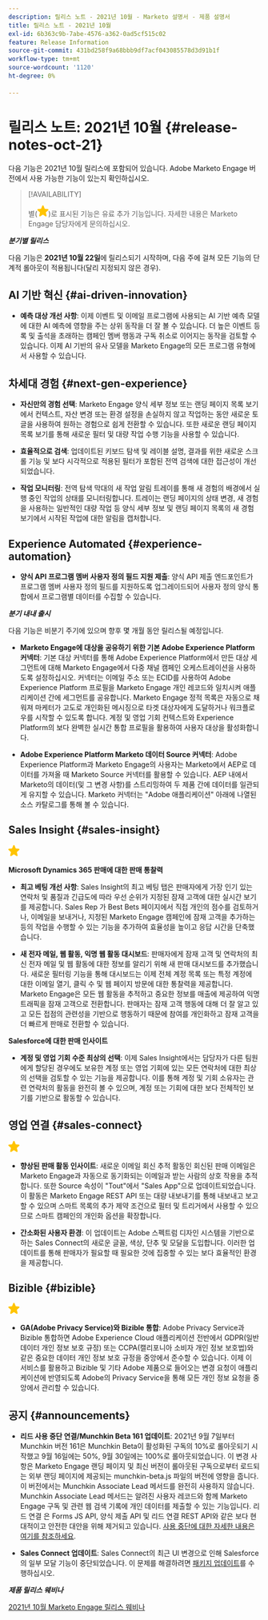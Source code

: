 ```yaml
---
description: 릴리스 노트 - 2021년 10월 - Marketo 설명서 - 제품 설명서
title: 릴리스 노트 - 2021년 10월
exl-id: 6b363c9b-7abe-4576-a362-0ad5cf515c02
feature: Release Information
source-git-commit: 431bd258f9a68bbb9df7acf043085578d3d91b1f
workflow-type: tm+mt
source-wordcount: '1120'
ht-degree: 0%

---
```


# 릴리스 노트: 2021년 10월 {#release-notes-oct-21}

다음 기능은 2021년 10월 릴리스에 포함되어 있습니다. Adobe Marketo Engage 버전에서 사용 가능한 기능이 있는지 확인하십시오.

>[!AVAILABILITY]
>
>별(![](assets/yellow-star.png))로 표시된 기능은 유료 추가 기능입니다. 자세한 내용은 Marketo Engage 담당자에게 문의하십시오.

**_분기별 릴리스_**

다음 기능은 **2021년 10월 22일**&#x200B;에 릴리스되기 시작하며, 다음 주에 걸쳐 모든 기능의 단계적 롤아웃이 적용됩니다(달리 지정되지 않은 경우).

## AI 기반 혁신 {#ai-driven-innovation}

* **예측 대상 개선 사항**: 이제 이벤트 및 이메일 프로그램에 사용되는 AI 기반 예측 모델에 대한 AI 예측에 영향을 주는 상위 동작을 더 잘 볼 수 있습니다. 더 높은 이벤트 등록 및 출석을 초래하는 캠페인 멤버 행동과 구독 취소로 이어지는 동작을 검토할 수 있습니다. 이제 AI 기반의 유사 모델을 Marketo Engage의 모든 프로그램 유형에서 사용할 수 있습니다.

## 차세대 경험 {#next-gen-experience}

* **자신만의 경험 선택**: Marketo Engage 양식 세부 정보 또는 랜딩 페이지 목록 보기에서 컨텍스트, 자산 변경 또는 환경 설정을 손실하지 않고 작업하는 동안 새로운 토글을 사용하여 원하는 경험으로 쉽게 전환할 수 있습니다. 또한 새로운 랜딩 페이지 목록 보기를 통해 새로운 필터 및 대량 작업 수행 기능을 사용할 수 있습니다.

* **효율적으로 검색**: 업데이트된 키보드 탐색 및 레이블 설명, 결과를 위한 새로운 스크롤 기능 및 보다 시각적으로 적용된 필터가 포함된 전역 검색에 대한 접근성이 개선되었습니다.

* **작업 모니터링**: 전역 탐색 막대의 새 작업 알림 트레이를 통해 새 경험의 배경에서 실행 중인 작업의 상태를 모니터링합니다. 트레이는 랜딩 페이지의 상태 변경, 새 경험을 사용하는 일반적인 대량 작업 등 양식 세부 정보 및 랜딩 페이지 목록의 새 경험 보기에서 시작된 작업에 대한 알림을 캡처합니다.

## Experience Automated {#experience-automation}

* **양식 API 프로그램 멤버 사용자 정의 필드 지원 제출**: 양식 API 제출 엔드포인트가 프로그램 멤버 사용자 정의 필드를 지원하도록 업그레이드되어 사용자 정의 양식 통합에서 프로그램별 데이터를 수집할 수 있습니다.

**_분기 내내 출시_**

다음 기능은 비분기 주기에 있으며 향후 몇 개월 동안 릴리스될 예정입니다.

* **Marketo Engage에 대상을 공유하기 위한 기본 Adobe Experience Platform 커넥터**: 기본 대상 커넥터를 통해 Adobe Experience Platform에서 만든 대상 세그먼트에 대해 Marketo Engage에서 다중 채널 캠페인 오케스트레이션을 사용하도록 설정하십시오. 커넥터는 이메일 주소 또는 ECID를 사용하여 Adobe Experience Platform 프로필을 Marketo Engage 개인 레코드와 일치시켜 애플리케이션 간에 세그먼트를 공유합니다. Marketo Engage 정적 목록은 자동으로 채워져 마케터가 고도로 개인화된 메시징으로 타겟 대상자에게 도달하거나 워크플로우를 시작할 수 있도록 합니다. 계정 및 영업 기회 컨텍스트와 Experience Platform의 보다 완벽한 실시간 통합 프로필을 활용하여 사용자 대상을 활성화합니다.

* **Adobe Experience Platform Marketo 데이터 Source 커넥터**: Adobe Experience Platform과 Marketo Engage의 사용자는 Marketo에서 AEP로 데이터를 가져올 때 Marketo Source 커넥터를 활용할 수 있습니다. AEP 내에서 Marketo의 데이터(및 그 변경 사항)를 스트리밍하여 두 제품 간에 데이터를 일관되게 유지할 수 있습니다. Marketo 커넥터는 &quot;Adobe 애플리케이션&quot; 아래에 나열된 소스 카탈로그를 통해 볼 수 있습니다.

## Sales Insight {#sales-insight}

![(별)](assets/yellow-star.png)

**Microsoft Dynamics 365 판매에 대한 판매 통찰력**

* **최고 베팅 개선 사항**: Sales Insight의 최고 베팅 탭은 판매자에게 가장 인기 있는 연락처 및 품질과 긴급도에 따라 우선 순위가 지정된 잠재 고객에 대한 실시간 보기를 제공합니다. Sales Rep 가 Best Bets 페이지에서 직접 개인의 점수를 검토하거나, 이메일을 보내거나, 지정된 Marketo Engage 캠페인에 잠재 고객을 추가하는 등의 작업을 수행할 수 있는 기능을 추가하여 효율성을 높이고 응답 시간을 단축했습니다.

* **새 전자 메일, 웹 활동, 익명 웹 활동 대시보드**: 판매자에게 잠재 고객 및 연락처의 최신 전자 메일 및 웹 활동에 대한 정보를 알리기 위해 새 판매 대시보드를 추가했습니다. 새로운 필터링 기능을 통해 대시보드는 이제 전체 계정 목록 또는 특정 계정에 대한 이메일 열기, 클릭 수 및 웹 페이지 방문에 대한 통찰력을 제공합니다. Marketo Engage은 모든 웹 활동을 추적하고 중요한 정보를 매출에 제공하여 익명 트래픽을 잠재 고객으로 전환합니다. 판매자는 잠재 고객 행동에 대해 더 잘 알고 있고 모든 접점의 관련성을 기반으로 행동하기 때문에 참여를 개인화하고 잠재 고객을 더 빠르게 판매로 전환할 수 있습니다.

**Salesforce에 대한 판매 인사이트**

* **계정 및 영업 기회 수준 최상의 선택**: 이제 Sales Insight에서는 담당자가 다른 팀원에게 할당된 경우에도 보유한 계정 또는 영업 기회에 있는 모든 연락처에 대한 최상의 선택을 검토할 수 있는 기능을 제공합니다. 이를 통해 계정 및 기회 소유자는 관련 연락처의 활동을 완전히 볼 수 있으며, 계정 또는 기회에 대한 보다 전체적인 보기를 기반으로 활동할 수 있습니다.

## 영업 연결 {#sales-connect}

![(별)](assets/yellow-star.png)

* **향상된 판매 활동 인사이트**: 새로운 이메일 회신 추적 활동인 회신된 판매 이메일은 Marketo Engage과 자동으로 동기화되는 이메일과 받는 사람의 상호 작용을 추적합니다. 또한 Source 속성이 &quot;Tout&quot;에서 &quot;Sales App&quot;으로 업데이트되었습니다. 이 활동은 Marketo Engage REST API 또는 대량 내보내기를 통해 내보내고 보고할 수 있으며 스마트 목록의 추가 제약 조건으로 필터 및 트리거에서 사용할 수 있으므로 스마트 캠페인의 개인화 옵션을 확장합니다.

* **간소화된 사용자 환경**: 이 업데이트는 Adobe 스펙트럼 디자인 시스템을 기반으로 하는 Sales Connect의 새로운 글꼴, 색상, 단추 및 모달을 도입합니다. 이러한 업데이트를 통해 판매자가 필요할 때 필요한 것에 집중할 수 있는 보다 효율적인 환경을 제공합니다.

## Bizible {#bizible}

![](assets/yellow-star.png)

* **GA(Adobe Privacy Service)와 Bizible 통합**: Adobe Privacy Service과 Bizible 통합하면 Adobe Experience Cloud 애플리케이션 전반에서 GDPR(일반 데이터 개인 정보 보호 규정) 또는 CCPA(캘리포니아 소비자 개인 정보 보호법)와 같은 중요한 데이터 개인 정보 보호 규정을 중앙에서 준수할 수 있습니다. 이제 이 서비스를 활용하고 Bizible 및 기타 Adobe 제품으로 들어오는 변경 요청이 애플리케이션에 반영되도록 Adobe의 Privacy Service을 통해 모든 개인 정보 요청을 중앙에서 관리할 수 있습니다.

## 공지 {#announcements}

* **리드 사용 중단 연결/Munchkin Beta 161 업데이트**: 2021년 9월 7일부터 Munchkin 버전 161은 Munchkin Beta이 활성화된 구독의 10%로 롤아웃되기 시작했고 9월 16일에는 50%, 9월 30일에는 100%로 롤아웃되었습니다. 이 변경 사항은 Marketo Engage 랜딩 페이지 및 최신 버전이 롤아웃된 구독으로부터 로드되는 외부 랜딩 페이지에 제공되는 munchkin-beta.js 파일의 버전에 영향을 줍니다. 이 버전에서는 Munchkin Associate Lead 메서드를 완전히 사용하지 않습니다. Munchkin Associate Lead 메서드는 알려진 사용자 레코드와 함께 Marketo Engage 구독 및 관련 웹 검색 기록에 개인 데이터를 제출할 수 있는 기능입니다. 리드 연결 은 Forms JS API, 양식 제출 API 및 리드 연결 REST API와 같은 보다 현대적이고 안전한 대안을 위해 제거되고 있습니다. [사용 중단에 대한 자세한 내용은 여기를 참조하세요](https://developers.marketo.com/blog/deprecation-of-munchkin-associate-lead-method/).

* **Sales Connect 업데이트**: Sales Connect의 최근 UI 변경으로 인해 Salesforce의 일부 모달 기능이 중단되었습니다. 이 문제를 해결하려면 [패키지 업데이트](/help/marketo/product-docs/marketo-sales-connect/crm/salesforce-customization/sales-connect-customizations-for-crm.md)를 수행하십시오.

**_제품 릴리스 웨비나_**

[2021년 10월 Marketo Engage 릴리스 웨비나](https://engage.marketo.com/October_Release_Webinar_On-Demand.html)
